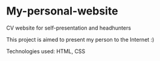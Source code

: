 # My-personal-website
CV website for self-presentation and headhunters

This project is aimed to present my person to the Internet :) 

Technologies used:
HTML, CSS
